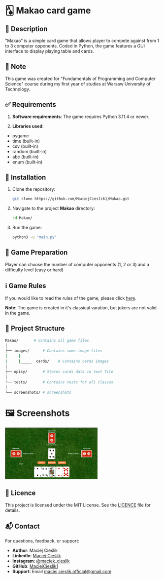 # 🂡 Makao card game


## 📜 Description

"Makao" is a simple card game that allows player to compete against from 1 to 3 computer opponents. Coded in Python, the game features a GUI interface to display playing table and cards.

## 📝 Note

This game was created for "Fundamentals of Programming and Computer Science" course during my first year of studies at Warsaw University of Technology.

## ✅ Requirements

1. **Software requirements**:
The game requires Python 3.11.4 or newer.

2. **Libraries used**:
- pygame 
- time (built-in)
- csv (built-in)
- random (built-in)
- abc (built-in)
- enum (built-in)

## 💾 Installation

1. Clone the repository:
    ```sh
    git clone https://github.com/MaciejCieslik1/Makao.git
    ```
    
2. Navigate to the project **Makao** directory:
    ```sh
    cd Makao/
    ```

3. Run the game:
    ```sh
    python3 -u "main.py"
    ```

## 🎯 Game Preparation

Player can choose the number of computer opponents (1, 2 or 3) and a difficulty level (easy or hard)

## ℹ️ Game Rules

If you would like to read the rules of the game, please click [here](https://en.wikipedia.org/wiki/Macau_(card_game)).

**Note**: The game is created in it's classical varation, but jokers are not valid in the game.

## 📁 Project Structure

```bash
Makao/       # Contains all game files
│
├── images/      # Contains some image files 
|     |
|     |_____  cards/    # Contains cards images
│
├── opisy/       # Stores cards data in text file
│
└── tests/       # Contains tests for all classes
│
└── screenshots/ # screenshots
```

# 🖼️ Screenshots
<p align="left">
  <img src="screenshots/screenshot1.png" alt="Game frame" width="300" />
</p>

## 📜 Licence
This project is licensed under the MIT License. See the [LICENCE](https://github.com/MaciejCieslik1/ShipsGame/blob/master/LICENCE) file for details.

## 📬 Contact
For questions, feedback, or support:
- **Author**: Maciej Cieślik
- **LinkedIn**: [Maciej Cieślik](https://www.linkedin.com/in/maciej-cie%C5%9Blik-1ab60a290/)
- **Instagram**: [@maciek_cieslik](https://www.instagram.com/maciek_cieslik)
- **GitHub**: [MaciejCieslik1](https://github.com/MaciejCieslik1)
- **Support**: Email [maciej.cieslik.official@gmail.com](mailto:maciej.cieslik.official@gmail.com)








